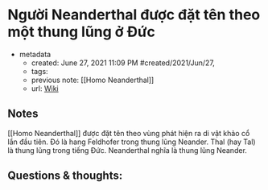 # Người Neanderthal được đặt tên theo một thung lũng ở Đức

- metadata
	- created: June 27, 2021 11:09 PM #created/2021/Jun/27,
	- tags:
	- previous note: [[Homo Neanderthal]]
	- url: [Wiki](https://vi.wikipedia.org/wiki/Ng%C6%B0%E1%BB%9Di_Neanderthal)

## Notes
[[Homo Neanderthal]] được đặt tên theo vùng phát hiện ra di vật khảo cổ lần đầu tiên. Đó là hang Feldhofer trong thung lũng Neander. Thal (hay Tal) là thung lũng trong tiếng Đức. Neanderthal nghĩa là thung lũng Neander.

## Questions & thoughts:

